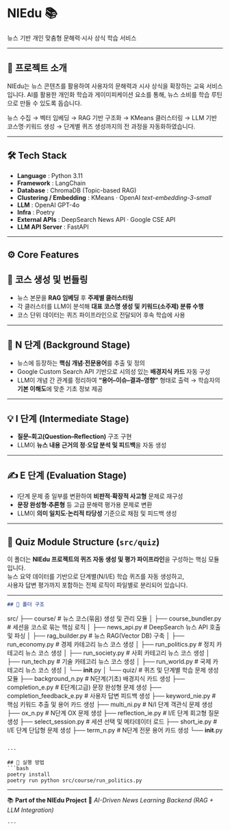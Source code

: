 # NIEdu 📚
뉴스 기반 개인 맞춤형 문해력·시사 상식 학습 서비스

---

## 📌 프로젝트 소개
NIEdu는 뉴스 콘텐츠를 활용하여 사용자의 문해력과 시사 상식을 확장하는 교육 서비스입니다.
AI를 활용한 개인화 학습과 게이미피케이션 요소를 통해, 뉴스 소비를 학습 루틴으로 만들 수 있도록 돕습니다. 

뉴스 수집 → 벡터 임베딩 → RAG 기반 구조화 → KMeans 클러스터링 →  LLM 기반 코스명·키워드 생성 → 단계별 퀴즈 생성까지의 전 과정을 자동화하였습니다.  

---

## 🛠 Tech Stack  
- **Language** : Python 3.11  
- **Framework** : LangChain 
- **Database** : ChromaDB (Topic-based RAG)  
- **Clustering / Embedding** : KMeans · OpenAI *text-embedding-3-small*  
- **LLM** : OpenAI GPT-4o  
- **Infra** : Poetry  
- **External APIs** : DeepSearch News API · Google CSE API  
- **LLM API Server** : FastAPI 

---

## ⚙️ Core Features  

## 🧩 코스 생성 및 번들링
- 뉴스 본문을 **RAG 임베딩** 후 **주제별 클러스터링**
- 각 클러스터를 LLM이 분석해 **대표 코스명 생성 및 키워드(소주제) 분류 수행**
- 코스 단위 데이터는 퀴즈 파이프라인으로 전달되어 후속 학습에 사용

---

## 🧠 N 단계 (Background Stage)
- 뉴스에 등장하는 **핵심 개념·전문용어**를 추출 및 정의
- Google Custom Search API 기반으로 시의성 있는 **배경지식 카드** 자동 구성
- LLM이 개념 간 관계를 정리하여 **“용어–이슈–결과–영향”** 형태로 출력
→ 학습자의 **기본 이해도**에 맞춘 기초 정보 제공

---

## 💡 I 단계 (Intermediate Stage)
- **질문–회고(Question–Reflection)** 구조 구현
- LLM이 **뉴스 내용 근거의 정·오답 분석 및 피드백**을 자동 생성

---

## ✍️ E 단계 (Evaluation Stage)
- I단계 문제 중 일부를 변환하여 **비판적·확장적 사고형** 문제로 재구성
- **문장 완성형·추론형** 등 고급 문해력 평가용 문제로 변환
- LLM이 **의미 일치도·논리적 타당성** 기준으로 채점 및 피드백 생성

---

## 📂 Quiz Module Structure (`src/quiz`)

이 폴더는 **NIEdu 프로젝트의 퀴즈 자동 생성 및 평가 파이프라인**을 구성하는 핵심 모듈입니다.  
뉴스 요약 데이터를 기반으로 단계별(N/I/E) 학습 퀴즈를 자동 생성하고,  
사용자 답변 평가까지 포함하는 전체 로직이 파일별로 분리되어 있습니다.

---

```markdown
## 🧭 폴더 구조
```

src/
├── course/                         # 뉴스 코스(묶음) 생성 및 관리 모듈
│   ├── course_bundler.py           # 세션을 코스로 묶는 핵심 로직
│   ├── news_api.py                 # DeepSearch 뉴스 API 호출 및 파싱
│   ├── rag_builder.py              # 뉴스 RAG(Vector DB) 구축
│   ├── run_economy.py              # 경제 카테고리 뉴스 코스 생성
│   ├── run_politics.py             # 정치 카테고리 뉴스 코스 생성
│   ├── run_society.py              # 사회 카테고리 뉴스 코스 생성
│   ├── run_tech.py                 # 기술 카테고리 뉴스 코스 생성
│   ├── run_world.py                # 국제 카테고리 뉴스 코스 생성
│   └── **init**.py
│
└── quiz/                           # 퀴즈 및 단계별 학습 문제 생성 모듈
├── background_n.py             # N단계(기초) 배경지식 카드 생성
├── completion_e.py             # E단계(고급) 문장 완성형 문제 생성
├── completion_feedback_e.py    # 사용자 답변 피드백 생성
├── keyword_nie.py              # 핵심 키워드 추출 및 용어 카드 생성
├── multi_ni.py                 # N/I 단계 객관식 문제 생성
├── ox_n.py                     # N단계 OX 문제 생성
├── reflection_ie.py            # I/E 단계 회고형 질문 생성
├── select_session.py           # 세션 선택 및 메타데이터 로드
├── short_ie.py                 # I/E 단계 단답형 문제 생성
├── term_n.py                   # N단계 전문 용어 카드 생성
└── **init**.py

````

---

## 🚀 실행 방법
```bash
poetry install
poetry run python src/course/run_politics.py
````

---

📚 **Part of the NIEdu Project**
🔗 *AI-Driven News Learning Backend (RAG + LLM Integration)*

```
---
